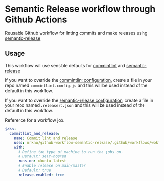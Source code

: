 # Semantic Release workflow through Github Actions

Reusable Github workflow for linting commits and make releases using
[semantic-release](https://github.com/semantic-release/semantic-release/)

## Usage

This workflow will use sensible defaults for
[commintlint](https://commitlint.js.org) and
[semantic-release](https://github.com/semantic-release/semantic-release/)

If you want to override the
[commintlint configuration](https://commitlint.js.org/#/reference-configuration),
create a file in your repo named `commintlint.config.js` and this will
be used instead of the default in this workflow.

If you want to override the
[semantic-release configuration](https://github.com/semantic-release/semantic-release/blob/master/docs/usage/configuration.md),
create a file in your repo named `.releaserc.json` and this will
be used instead of the default in this workflow.

Reference for a workflow job.

```yaml
jobs:
  commitlint_and_release:
    name: Commit lint and release
    uses: nrkno/github-workflow-semantic-release/.github/workflows/wokflow.yaml@v1
    with:
      # Define the type of machine to run the jobs on.
      # Default: self-hosted
      runs-on: ubuntu-latest
      # Enable release on main/master
      # Default: true
      release-enabled: true
```
